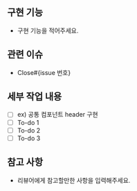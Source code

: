 <!--

PR 제목 예시

title : [feat] 소셜 로그인 기능을 구현

-->

## 구현 기능

- 구현 기능을 적어주세요.

## 관련 이슈

- Close#{issue 번호}

## 세부 작업 내용

- [ ] ex) 공통 컴포넌트 header 구현
- [ ] To-do 1
- [ ] To-do 2
- [ ] To-do 3

## 참고 사항

- 리뷰어에게 참고할만한 사항을 입력해주세요.
